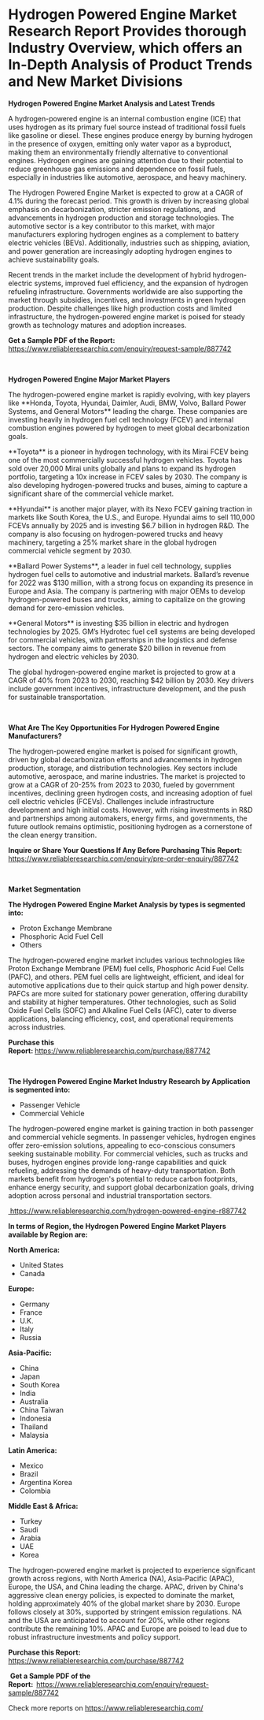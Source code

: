 <p><h1>Hydrogen Powered Engine Market Research Report Provides thorough Industry Overview, which offers an In-Depth Analysis of Product Trends and New Market Divisions</h1></p><p><strong>Hydrogen Powered Engine Market Analysis and Latest Trends</strong></p>
<p><p>A hydrogen-powered engine is an internal combustion engine (ICE) that uses hydrogen as its primary fuel source instead of traditional fossil fuels like gasoline or diesel. These engines produce energy by burning hydrogen in the presence of oxygen, emitting only water vapor as a byproduct, making them an environmentally friendly alternative to conventional engines. Hydrogen engines are gaining attention due to their potential to reduce greenhouse gas emissions and dependence on fossil fuels, especially in industries like automotive, aerospace, and heavy machinery.</p><p>The Hydrogen Powered Engine Market is expected to grow at a CAGR of 4.1% during the forecast period. This growth is driven by increasing global emphasis on decarbonization, stricter emission regulations, and advancements in hydrogen production and storage technologies. The automotive sector is a key contributor to this market, with major manufacturers exploring hydrogen engines as a complement to battery electric vehicles (BEVs). Additionally, industries such as shipping, aviation, and power generation are increasingly adopting hydrogen engines to achieve sustainability goals.</p><p>Recent trends in the market include the development of hybrid hydrogen-electric systems, improved fuel efficiency, and the expansion of hydrogen refueling infrastructure. Governments worldwide are also supporting the market through subsidies, incentives, and investments in green hydrogen production. Despite challenges like high production costs and limited infrastructure, the hydrogen-powered engine market is poised for steady growth as technology matures and adoption increases.</p></p>
<p><strong>Get a Sample PDF of the Report:&nbsp;</strong> <a href="https://www.reliableresearchiq.com/enquiry/request-sample/887742?utm_campaign=1082&utm_medium=2&utm_source=Github&utm_content=ia&utm_term=22012025&utm_id=hydrogen-powered-engine">https://www.reliableresearchiq.com/enquiry/request-sample/887742</a></p>
<p>&nbsp;</p>
<p><strong>Hydrogen Powered Engine Major Market Players</strong></p>
<p><p>The hydrogen-powered engine market is rapidly evolving, with key players like **Honda, Toyota, Hyundai, Daimler, Audi, BMW, Volvo, Ballard Power Systems, and General Motors** leading the charge. These companies are investing heavily in hydrogen fuel cell technology (FCEV) and internal combustion engines powered by hydrogen to meet global decarbonization goals.</p><p>**Toyota** is a pioneer in hydrogen technology, with its Mirai FCEV being one of the most commercially successful hydrogen vehicles. Toyota has sold over 20,000 Mirai units globally and plans to expand its hydrogen portfolio, targeting a 10x increase in FCEV sales by 2030. The company is also developing hydrogen-powered trucks and buses, aiming to capture a significant share of the commercial vehicle market.</p><p>**Hyundai** is another major player, with its Nexo FCEV gaining traction in markets like South Korea, the U.S., and Europe. Hyundai aims to sell 110,000 FCEVs annually by 2025 and is investing $6.7 billion in hydrogen R&D. The company is also focusing on hydrogen-powered trucks and heavy machinery, targeting a 25% market share in the global hydrogen commercial vehicle segment by 2030.</p><p>**Ballard Power Systems**, a leader in fuel cell technology, supplies hydrogen fuel cells to automotive and industrial markets. Ballard’s revenue for 2022 was $130 million, with a strong focus on expanding its presence in Europe and Asia. The company is partnering with major OEMs to develop hydrogen-powered buses and trucks, aiming to capitalize on the growing demand for zero-emission vehicles.</p><p>**General Motors** is investing $35 billion in electric and hydrogen technologies by 2025. GM’s Hydrotec fuel cell systems are being developed for commercial vehicles, with partnerships in the logistics and defense sectors. The company aims to generate $20 billion in revenue from hydrogen and electric vehicles by 2030.</p><p>The global hydrogen-powered engine market is projected to grow at a CAGR of 40% from 2023 to 2030, reaching $42 billion by 2030. Key drivers include government incentives, infrastructure development, and the push for sustainable transportation.</p></p>
<p>&nbsp;</p>
<p><strong>What Are The Key Opportunities For Hydrogen Powered Engine Manufacturers?</strong></p>
<p><p>The hydrogen-powered engine market is poised for significant growth, driven by global decarbonization efforts and advancements in hydrogen production, storage, and distribution technologies. Key sectors include automotive, aerospace, and marine industries. The market is projected to grow at a CAGR of 20-25% from 2023 to 2030, fueled by government incentives, declining green hydrogen costs, and increasing adoption of fuel cell electric vehicles (FCEVs). Challenges include infrastructure development and high initial costs. However, with rising investments in R&D and partnerships among automakers, energy firms, and governments, the future outlook remains optimistic, positioning hydrogen as a cornerstone of the clean energy transition.</p></p>
<p><strong>Inquire or Share Your Questions If Any Before Purchasing This Report:</strong> <a href="https://www.reliableresearchiq.com/enquiry/pre-order-enquiry/887742?utm_campaign=1082&utm_medium=2&utm_source=Github&utm_content=ia&utm_term=22012025&utm_id=hydrogen-powered-engine">https://www.reliableresearchiq.com/enquiry/pre-order-enquiry/887742</a></p>
<p>&nbsp;</p>
<p><strong>Market Segmentation</strong></p>
<p><strong>The Hydrogen Powered Engine Market Analysis by types is segmented into:</strong></p>
<p><ul><li>Proton Exchange Membrane</li><li>Phosphoric Acid Fuel Cell</li><li>Others</li></ul></p>
<p><p>The hydrogen-powered engine market includes various technologies like Proton Exchange Membrane (PEM) fuel cells, Phosphoric Acid Fuel Cells (PAFC), and others. PEM fuel cells are lightweight, efficient, and ideal for automotive applications due to their quick startup and high power density. PAFCs are more suited for stationary power generation, offering durability and stability at higher temperatures. Other technologies, such as Solid Oxide Fuel Cells (SOFC) and Alkaline Fuel Cells (AFC), cater to diverse applications, balancing efficiency, cost, and operational requirements across industries.</p></p>
<p><strong>Purchase this Report:&nbsp;</strong><a href="https://www.reliableresearchiq.com/purchase/887742?utm_campaign=1082&utm_medium=2&utm_source=Github&utm_content=ia&utm_term=22012025&utm_id=hydrogen-powered-engine">https://www.reliableresearchiq.com/purchase/887742</a></p>
<p>&nbsp;</p>
<p><strong>The Hydrogen Powered Engine Market Industry Research by Application is segmented into:</strong></p>
<p><ul><li>Passenger Vehicle</li><li>Commercial Vehicle</li></ul></p>
<p><p>The hydrogen-powered engine market is gaining traction in both passenger and commercial vehicle segments. In passenger vehicles, hydrogen engines offer zero-emission solutions, appealing to eco-conscious consumers seeking sustainable mobility. For commercial vehicles, such as trucks and buses, hydrogen engines provide long-range capabilities and quick refueling, addressing the demands of heavy-duty transportation. Both markets benefit from hydrogen's potential to reduce carbon footprints, enhance energy security, and support global decarbonization goals, driving adoption across personal and industrial transportation sectors.</p></p>
<p><a href="https://www.reliableresearchiq.com/hydrogen-powered-engine-r887742?utm_campaign=1082&utm_medium=2&utm_source=Github&utm_content=ia&utm_term=22012025&utm_id=hydrogen-powered-engine">&nbsp;https://www.reliableresearchiq.com/hydrogen-powered-engine-r887742</a></p>
<p><strong>In terms of Region, the Hydrogen Powered Engine Market Players available by Region are:</strong></p>
<p>
    <p> <strong> North America: </strong>
        <ul>
            <li>United States</li>
            <li>Canada</li>
        </ul>
        </p> 
    <p> <strong> Europe: </strong>
        <ul>
            <li>Germany</li>
            <li>France</li>
            <li>U.K.</li>
            <li>Italy</li>
            <li>Russia</li>
        </ul>
        </p> 
    <p> <strong> Asia-Pacific: </strong>
        <ul>
            <li>China</li>
            <li>Japan</li>
            <li>South Korea</li>
            <li>India</li>
            <li>Australia</li>
            <li>China Taiwan</li>
            <li>Indonesia</li>
            <li>Thailand</li>
            <li>Malaysia</li>
        </ul>
        </p> 
    <p> <strong> Latin America: </strong>
        <ul>
            <li>Mexico</li>
            <li>Brazil</li>
            <li>Argentina Korea</li>
            <li>Colombia</li>
        </ul>
        </p> 
    <p> <strong> Middle East & Africa: </strong>
        <ul>
            <li>Turkey</li>
            <li>Saudi</li>
            <li>Arabia</li>
            <li>UAE</li>
            <li>Korea</li>
        </ul>
    </p>
    </p>
<p><p>The hydrogen-powered engine market is projected to experience significant growth across regions, with North America (NA), Asia-Pacific (APAC), Europe, the USA, and China leading the charge. APAC, driven by China's aggressive clean energy policies, is expected to dominate the market, holding approximately 40% of the global market share by 2030. Europe follows closely at 30%, supported by stringent emission regulations. NA and the USA are anticipated to account for 20%, while other regions contribute the remaining 10%. APAC and Europe are poised to lead due to robust infrastructure investments and policy support.</p></p>
<p><strong>Purchase this Report: </strong><a href="https://www.reliableresearchiq.com/purchase/887742?utm_campaign=1082&utm_medium=2&utm_source=Github&utm_content=ia&utm_term=22012025&utm_id=hydrogen-powered-engine">https://www.reliableresearchiq.com/purchase/887742</a></p>
<p>&nbsp;<strong>Get a Sample PDF of the Report:&nbsp;&nbsp;</strong><a href="https://www.reliableresearchiq.com/enquiry/request-sample/887742?utm_campaign=1082&utm_medium=2&utm_source=Github&utm_content=ia&utm_term=22012025&utm_id=hydrogen-powered-engine">https://www.reliableresearchiq.com/enquiry/request-sample/887742</a></p>
<p><strong></strong></p>
<p>Check more reports on <a href="https://www.reliableresearchiq.com/?utm_campaign=1082&utm_medium=2&utm_source=Github&utm_content=ia&utm_term=22012025&utm_id=hydrogen-powered-engine">https://www.reliableresearchiq.com/</a></p>